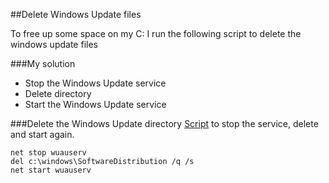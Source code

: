 ##Delete Windows Update files

To free up some space on my C: I run the following script to delete the windows update files

###My solution 
 * Stop the Windows Update service
 * Delete directory
 * Start the Windows Update service


###Delete the Windows Update directory
[Script](Delete%20Windows%20Update%20Files.cmd) to stop the service, delete and start again.

```batch
net stop wuauserv
del c:\windows\SoftwareDistribution /q /s
net start wuauserv
```
